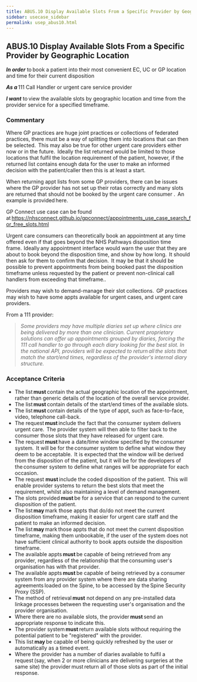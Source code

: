 ```yaml
---
title: ABUS.10 Display Available Slots From a Specific Provider by Geographic Location 
sidebar: usecase_sidebar
permalink: usep_abus10.html
---
```


## ABUS.10 Display Available Slots From a Specific Provider by Geographic Location 
**_In order_** to book a patient into their most convenient EC, UC or GP location and time for their current disposition 

**_As a_** 111 Call Handler or urgent care service provider 

**_I want_** to view the available slots by geographic location and time from the provider service for a specified timeframe. 

### Commentary 
Where GP practices are huge joint practices or collections of federated practices, there must be a way of splitting them into locations that can then be selected.  This may also be true for other urgent care providers either now or in the future.  Ideally the list returned would be limited to those locations that fulfil the location requirement of the patient, however, if the returned list contains enough data for the user to make an informed decision with the patient/caller then this is at least a start. 

When returning appt lists from some GP providers, there can be issues where the GP provider has not set up their rotas correctly and many slots are returned that should not be booked by the urgent care consumer .  An example is provided here. 

GP Connect use case can be found at <https://nhsconnect.github.io/gpconnect/appointments_use_case_search_for_free_slots.html>

Urgent care consumers can theoretically book an appointment at any time offered even if that goes beyond the NHS Pathways disposition time frame.  Ideally any appointment interface would warn the user that they are about to book beyond the disposition time, and show by how long.  It should then ask for them to confirm that decision.  It may be that it should be possible to prevent appointments from being booked past the disposition timeframe unless requested by the patient or prevent non-clinical call handlers from exceeding that timeframe.. 

Providers may wish to demand-manage their slot collections.  GP practices may wish to have some appts available for urgent cases, and urgent care providers. 

From a 111 provider:
>_Some providers may have multiple diaries set up where clinics are being delivered by more than one clinician.
>Current proprietary solutions can offer up appointments grouped by diaries, forcing the 111 call handler to go through each diary looking for the best slot. In the national API, providers will be expected to return all the slots that match the start/end times, regardless of the provider's internal diary structure._ 

### Acceptance Criteria 
* The list **must** contain the actual geographic location of the appointment, rather than generic details of the location of the overall service provider. 
* The list **must** contain details of the start/end times of the available slots. 
* The list **must** contain details of the type of appt, such as face-to-face, video, telephone call-back. 
* The request **must** include the fact that the consumer system delivers urgent care.  The provider system will then able to filter back to the consumer those slots that they have released for urgent care. 
* The request **must** have a date/time window specified by the consumer system.  It will be for the consumer system to define what window they deem to be acceptable.  It is expected that the window will be derived from the disposition of the patient, but it will be for the developers of the consumer system to define what ranges will be appropriate for each occasion. 
* The request **must** include the coded disposition of the patient.  This will enable provider systems to return the best slots that meet the requirement, whilst also maintaining a level of demand management. 
* The slots provided **must** be for a service that can respond to the current disposition of the patient. 
* The list **may** mark those appts that do/do not meet the current disposition timeframe, making it easier for urgent care staff and the patient to make an informed decision. 
* The list **may** mark those appts that do not meet the current disposition timeframe, making them unbookable, if the user of the system does not have sufficient clinical authority to book appts outside the disposition timeframe. 
* The available appts **must** be capable of being retrieved from any provider, regardless of the relationship that the consuming user's organisation has with that provider. 
* The available appts **must** be capable of being retrieved by a consumer system from any provider system where there are data sharing agreements loaded on the Spine, to be accessed by the Spine Security Proxy (SSP). 
* The method of retrieval **must** not depend on any pre-installed data linkage processes between the requesting user's organisation and the provider organisation. 
* Where there are no available slots, the provider **must** send an appropriate response to indicate this. 
* The provider system **must** return available slots without requiring the potential patient to be "registered" with the provider. 
* This list **may** be capable of being quickly refreshed by the user or automatically as a timed event. 
* Where the provider has a number of diaries available to fulfil a request (say, when 2 or more clinicians are delivering surgeries at the same site) the provider must return all of those slots as part of the initial response. 
